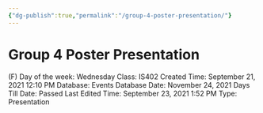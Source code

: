 ```yaml
---
{"dg-publish":true,"permalink":"/group-4-poster-presentation/"}
---
```


# Group 4 Poster Presentation

(F) Day of the week: Wednesday
Class: IS402
Created Time: September 21, 2021 12:10 PM
Database: Events Database
Date: November 24, 2021
Days Till Date: Passed
Last Edited Time: September 23, 2021 1:52 PM
Type: Presentation